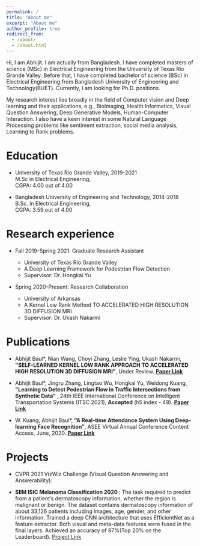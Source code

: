 ```yaml
---
permalink: /
title: "About me"
excerpt: "About me"
author_profile: true
redirect_from: 
  - /about/
  - /about.html
---
```


Hi, I am Abhijit. I am actually from Bangladesh. I have completed masters of science (MSc) in Electrical Engineering from the University of Texas Rio Grande Valley. Before that, I have completed bachelor of science (BSc) in Electrical Engineering from Bangladesh University of Engineering and Technology(BUET). Currently, I am looking for Ph.D. positions.

My research interest lies broadly in the field of Computer vision and Deep learning and their applications, e.g., BioImaging, Health Informatics, Visual Question Answering, Deep Generative Models, Human-Computer Interaction. I also have a keen interest in some Natural Language Processing problems like sentiment extraction, social media analysis, Learning to Rank problems.



Education
======
* University of Texas Rio Grande Valley, 2019-2021\
    M.Sc in Electrical Engineering, \
    CGPA: 4.00 out of 4.00

* Bangladesh University of Engineering and Technology, 2014-2018\
    B.Sc. in Electrical Engineering, \
    CGPA: 3.59 out of 4.00


Research experience
======
* Fall 2019-Spring 2021: Graduate Research Assistant
  * University of Texas Rio Grande Valley
  * A Deep Learning Framework for Pedestrian Flow Detection
  * Supervisor: Dr. Hongkai Yu

* Spring 2020-Present: Research Collaboration
  * University of Arkansas
  * A Kernel Low Rank Method TO ACCELERATED HIGH RESOLUTION 3D DIFFUSION MRI
  * Supervisor: Dr. Ukash Nakarmi

Publications
======
* Abhijit Baul*, Nian Wang, Choyi Zhang, Leslie Ying, Ukash Nakarmi, <b>"SELF-LEARNED KERNEL LOW RANK APPROACH TO ACCELERATED HIGH RESOLUTION 3D DIFFUSION MRI"</b>, Under Review. <b> <a href="https://www.w3schools.com">Paper Link</a> </b>

* Abhijit Baul*, Jingru Zhang, Lingtao Wu, Hongkai Yu, Weidong Kuang, <b>"Learning to Detect Pedestrian Flow in Traffic
Intersections from Synthetic Data" </b>, 24th IEEE International Conference on Intelligent Transportation Systems (ITSC 2021), <b>Accepted</b> (h5 index - 49). <b> <a href="https://www.w3schools.com">Paper Link</a> </b>

* W. Kuang, Abhijit Baul*,<b> “A Real-time Attendance System Using Deep-learning Face Recognition”</b>,
ASEE Virtual Annual Conference Content Access, June, 2020. <b> <a href="https://peer.asee.org/a-real-time-attendance-system-using-deep-learning-face-recognition">Paper Link</a> </b>

Projects
======
* CVPR 2021 VizWiz Challenge (Visual Question Answering and Answerability):


* <b>SIIM ISIC Melanoma Classification 2020 </b>: The task required to predict from a patient’s dermatoscopy
information, whether the region is malignant or benign. The dataset contains dermatoscopy information of about
33,126 patients including images, age, gender, and other information. Trained a deep CNN architecture that uses
EfficientNet as a feature extractor. Both visual and meta-data features were fused in the final layers. Achieved an
accuracy of 87%(Top 20% on the Leaderboard). <a href="https://github.com/abhijit-buet/SIIM-ISIC-Melanoma-Classification">Project Link</a> </b>
